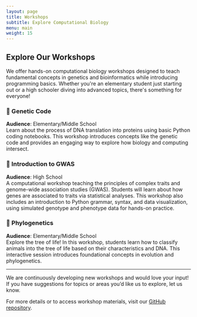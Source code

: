 ```yaml
---
layout: page
title: Workshops
subtitle: Explore Computational Biology
menu: main
weight: 15
---
```


## Explore Our Workshops

We offer hands-on computational biology workshops designed to teach fundamental concepts in genetics and bioinformatics while introducing programming basics. Whether you're an elementary student just starting out or a high schooler diving into advanced topics, there's something for everyone!

### 🧬 Genetic Code
**Audience**: Elementary/Middle School  
Learn about the process of DNA translation into proteins using basic Python coding notebooks. This workshop introduces concepts like the genetic code and provides an engaging way to explore how biology and computing intersect.

### 🧠 Introduction to GWAS
**Audience**: High School  
A computational workshop teaching the principles of complex traits and genome-wide association studies (GWAS). Students will learn about how genes are associated to traits via statistical analyses. This workshop also includes an introduction to Python grammar, syntax, and data visualization, using simulated genotype and phenotype data for hands-on practice.

### 🌳 Phylogenetics
**Audience**: Elementary/Middle School  
Explore the tree of life! In this workshop, students learn how to classify animals into the tree of life based on their characteristics and DNA. This interactive session introduces foundational concepts in evolution and phylogenetics.

---

We are continuously developing new workshops and would love your input! If you have suggestions for topics or areas you’d like us to explore, let us know.  

For more details or to access workshop materials, visit our [GitHub repository](https://github.com/UCCOMBO).
